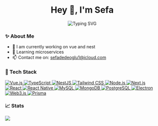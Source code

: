 <h1 align="center">Hey 👋, I'm Sefa</h1>

<p align="center">
  <img src="https://readme-typing-svg.demolab.com?font=Fira+Code&size=24&pause=1000&color=58A6FF&center=true&vCenter=true&width=435&lines=Full-stack+Developer;Vue+%7C+NestJS+%7C+Prisma" alt="Typing SVG" />
</p>

### ✨ About Me
- 🔭 I am currently working on vue and nest
- 🌱 Learning microservices
- 📫 Contact me on: sefadedeoglu1@icloud.com



### 🧰 Tech Stack

<p align="left"> <a href="https://vuejs.org/" target="_blank"> <img src="https://img.shields.io/badge/Vue.js-35495E?style=for-the-badge&logo=vue.js&logoColor=4FC08D" alt="Vue.js"/> </a> <a href="https://www.typescriptlang.org/" target="_blank"> <img src="https://img.shields.io/badge/TypeScript-007ACC?style=for-the-badge&logo=typescript&logoColor=white" alt="TypeScript"/> </a> <a href="https://nestjs.com/" target="_blank"> <img src="https://img.shields.io/badge/NestJS-E0234E?style=for-the-badge&logo=nestjs&logoColor=white" alt="NestJS"/> </a> <a href="https://tailwindcss.com/" target="_blank"> <img src="https://img.shields.io/badge/Tailwind_CSS-38B2AC?style=for-the-badge&logo=tailwind-css&logoColor=white" alt="Tailwind CSS"/> </a> <a href="https://nodejs.org/" target="_blank"> <img src="https://img.shields.io/badge/Node.js-339933?style=for-the-badge&logo=node.js&logoColor=white" alt="Node.js"/> </a> <a href="https://nextjs.org/" target="_blank"> <img src="https://img.shields.io/badge/Next.js-000000?style=for-the-badge&logo=next.js&logoColor=white" alt="Next.js"/> </a> <a href="https://reactjs.org/" target="_blank"> <img src="https://img.shields.io/badge/React-20232A?style=for-the-badge&logo=react&logoColor=61DAFB" alt="React"/> </a> <a href="https://reactnative.dev/" target="_blank"> <img src="https://img.shields.io/badge/React_Native-20232A?style=for-the-badge&logo=react&logoColor=61DAFB" alt="React Native"/> </a> <a href="https://www.mysql.com/" target="_blank"> <img src="https://img.shields.io/badge/MySQL-4479A1?style=for-the-badge&logo=mysql&logoColor=white" alt="MySQL"/> </a> <a href="https://www.mongodb.com/" target="_blank"> <img src="https://img.shields.io/badge/MongoDB-47A248?style=for-the-badge&logo=mongodb&logoColor=white" alt="MongoDB"/> </a> <a href="https://www.postgresql.org/" target="_blank"> <img src="https://img.shields.io/badge/PostgreSQL-4169E1?style=for-the-badge&logo=postgresql&logoColor=white" alt="PostgreSQL"/> </a> <a href="https://www.electronjs.org/" target="_blank"> <img src="https://img.shields.io/badge/Electron-47848F?style=for-the-badge&logo=electron&logoColor=white" alt="Electron"/> </a> <a href="https://web3js.readthedocs.io/" target="_blank"> <img src="https://img.shields.io/badge/Web3.js-F16822?style=for-the-badge&logo=web3.js&logoColor=white" alt="Web3.js"/> </a> <a href="https://www.prisma.io/" target="_blank"> <img src="https://img.shields.io/badge/Prisma-2D3748?style=for-the-badge&logo=prisma&logoColor=white" alt="Prisma"/> </a> </p>



### 📈 Stats
<p>
  <img src="https://github-readme-streak-stats.herokuapp.com/?user=sefadedeoglu&theme=tokyonight" />
</p>
